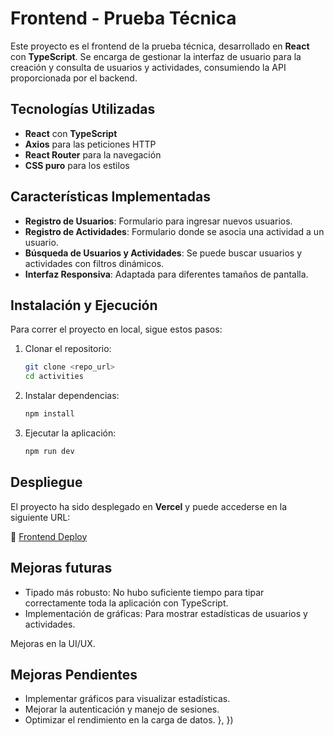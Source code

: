 # Frontend - Prueba Técnica

Este proyecto es el frontend de la prueba técnica, desarrollado en **React** con **TypeScript**. Se encarga de gestionar la interfaz de usuario para la creación y consulta de usuarios y actividades, consumiendo la API proporcionada por el backend.

## Tecnologías Utilizadas
- **React** con **TypeScript**
- **Axios** para las peticiones HTTP
- **React Router** para la navegación
- **CSS puro** para los estilos

## Características Implementadas
- **Registro de Usuarios**: Formulario para ingresar nuevos usuarios.
- **Registro de Actividades**: Formulario donde se asocia una actividad a un usuario.
- **Búsqueda de Usuarios y Actividades**: Se puede buscar usuarios y actividades con filtros dinámicos.
- **Interfaz Responsiva**: Adaptada para diferentes tamaños de pantalla.

## Instalación y Ejecución
Para correr el proyecto en local, sigue estos pasos:

1. Clonar el repositorio:
   ```bash
   git clone <repo_url>
   cd activities
   ```
2. Instalar dependencias:
   ```bash
   npm install
   ```
3. Ejecutar la aplicación:
   ```bash
   npm run dev
   ```

## Despliegue
El proyecto ha sido desplegado en **Vercel** y puede accederse en la siguiente URL:

🔗 [Frontend Deploy](https://prueba-tecnica-frontend-three.vercel.app/)
## Mejoras futuras
- Tipado más robusto: No hubo suficiente tiempo para tipar correctamente toda la aplicación con TypeScript.
- Implementación de gráficas: Para mostrar estadísticas de usuarios y actividades.

Mejoras en la UI/UX.
## Mejoras Pendientes
- Implementar gráficos para visualizar estadísticas.
- Mejorar la autenticación y manejo de sesiones.
- Optimizar el rendimiento en la carga de datos.
  },
})
